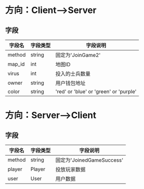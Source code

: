 # 方向：Client-->Server
## 字段
| 字段名 | 字段类型 | 字段说明 |
|-------|-------|-------|
| method  | string  | 固定为'JoinGame2'  |
| map_id  | int  | 地图ID  |
| virus  | int  | 投入的士兵数量  |
| owner  | string  | 用户钱包地址  |
| color | string  | 'red' or 'blue' or 'green' or 'purple'  |



# 方向：Server-->Client
## 字段
| 字段名 | 字段类型 | 字段说明 |
|-------|-------|-------|
| method  | string  | 固定为'JoinedGameSuccess'  |
| player  | Player  | 投放玩家数据  |
| user  | User  | 用户数据  |
